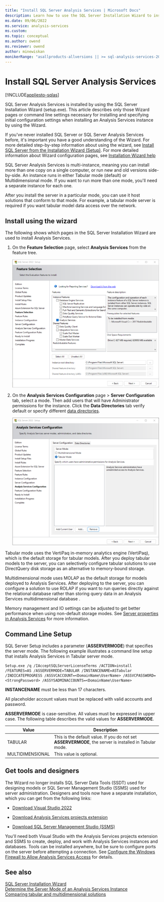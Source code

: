 ```yaml
---
title: "Install SQL Server Analysis Services | Microsoft Docs"
description: Learn how to use the SQL Server Installation Wizard to install SQL Server Analysis Services and the three modes determined during setup.
ms.date: 09/06/2022
ms.service: analysis-services
ms.custom:
ms.topic: conceptual
ms.author: owend
ms.reviewer: owend
author: minewiskan
monikerRange: "asallproducts-allversions || >= sql-analysis-services-2016"
---
```

# Install SQL Server Analysis Services

[!INCLUDE[appliesto-sqlas](../../includes/appliesto-sqlas.md)]
  
SQL Server Analysis Services is installed by using the SQL Server Installation Wizard \(setup.exe). This article describes only those Wizard pages or command line settings necessary for installing and specifying initial configuration settings when installing an Analysis Services instance by using the Wizard.

If you've never installed SQL Server or SQL Server Analysis Services before, it's important you have a good understanding of the Wizard. For more detailed step-by-step information about using the wizard, see [Install SQL Server from the Installation Wizard (Setup)](/sql/database-engine/install-windows/install-sql-server-from-the-installation-wizard-setup). For more detailed information about Wizard configuration pages, see [Installation Wizard help](/sql/sql-server/install/instance-configuration)

SQL Server Analysis Services is multi-instance, meaning you can install more than one copy on a single computer, or run new and old versions side-by-side. An instance runs in either Tabular mode (default) or Multidimensional mode. If you want to run more than one mode, you'll need a separate instance for each one.  
  
After you install the server in a particular mode, you can use it host solutions that conform to that mode. For example, a tabular mode server is required if you want tabular model data access over the network.  

## Install using the wizard 

 The following shows which pages in the SQL Server Installation Wizard are used to install Analysis Services.  
  
1. On the **Feature Selection** page, select **Analysis Services** from the feature tree.  
  
     ![Setup feature tree showing Analysis Services](../../../analysis-services/instances/install-windows/media/install-analysis-services/ssas-install-feature-selection.png "Setup feature tree showing Analsyis Services")  
  
2. On the **Analysis Services Configuration** page > **Server Configuration** tab, select a mode. Then add users that will have Administrator permissions for the instance. Click the **Data Directories** tab verify default or specify different [data directories](/sql/sql-server/install/instance-configuration#analysis-services-configuration---data-directories-page).
  
     ![Setup page with Analysis Services config options](../../../analysis-services/instances/install-windows/media/install-analysis-services/ssas-install-asmode-config.png "Setup page with Analysis Services config options")  
  
  Tabular mode uses the VertiPaq in-memory analytics engine (VertiPaq), which is the default storage for tabular models. After you deploy tabular models to the server, you can selectively configure tabular solutions to use DirectQuery disk storage as an alternative to memory-bound storage.  
 
Multidimensional mode uses MOLAP as the default storage for models deployed to Analysis Services. After deploying to the server, you can configure a solution to use ROLAP if you want to run queries directly against the relational database rather than storing query data in an Analysis Services  multidimensional database .  

Memory management and IO settings can be adjusted to get better performance when using non-default storage modes. See [Server properties in Analysis Services](../../../analysis-services/server-properties/server-properties-in-analysis-services.md) for more information.  
  
## Command Line Setup

 SQL Server Setup includes a parameter (**ASSERVERMODE**) that specifies the server mode. The following example illustrates a command line setup that installs Analysis Services in Tabular server mode.  
  
```
Setup.exe /q /IAcceptSQLServerLicenseTerms /ACTION=install /FEATURES=AS /ASSERVERMODE=TABULAR /INSTANCENAME=ASTabular /INDICATEPROGRESS /ASSVCACCOUNT=<DomainName\UserName> /ASSVCPASSWORD=<StrongPassword> /ASSYSADMINACCOUNTS=<DomainName\UserName>   
```  
  
 **INSTANCENAME** must be less than 17 characters.  
  
 All placeholder account values must be replaced with valid accounts and password.  
  
 **ASSERVERMODE** is case-sensitive.  All values must be expressed in upper case. The following table describes the valid values for **ASSERVERMODE**.  
  
|Value|Description|  
|-----------|-----------------|  
|TABULAR|This is the default value. If you do not set **ASSERVERMODE**, the server is installed in Tabular mode.|
|MULTIDIMENSIONAL|This value is optional.|  
  
## Get tools and designers

 The Wizard no longer installs SQL Server Data Tools \(SSDT) used for designing models or SQL Server Management Studio \(SSMS) used for server administration. Designers and tools now have a separate installation, which you can get from the following links:  
  
- [Download Visual Studio 2022](https://visualstudio.microsoft.com/downloads/)
  
- [Download Analysis Services projects extension](https://marketplace.visualstudio.com/items?itemName=ProBITools.MicrosoftAnalysisServicesModelingProjects)

- [Download SQL Server Management Studio (SSMS)](/sql/ssms/download-sql-server-management-studio-ssms)
  
 You'll need both Visual Studio with the Analysis Services projects extension and SSMS to create, deploy, and work with Analysis Services instances and databases. Tools can be installed anywhere, but be sure to configure ports on the server before attempting a connection. See [Configure the Windows Firewall to Allow Analysis Services Access](../../../analysis-services/instances/configure-the-windows-firewall-to-allow-analysis-services-access.md) for details.  

## See also

[SQL Server Installation Wizard](/sql/database-engine/install-windows/installation-for-sql-server)  
[Determine the Server Mode of an Analysis Services Instance](../../../analysis-services/instances/determine-the-server-mode-of-an-analysis-services-instance.md)  
[Comparing tabular and multidimensional solutions](../../comparing-tabular-and-multidimensional-solutions-ssas.md)
